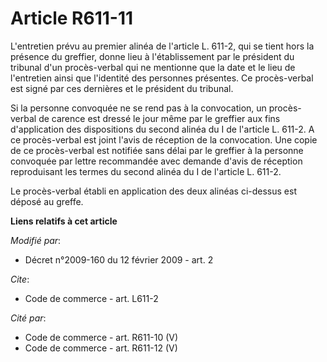# Article R611-11

L'entretien prévu au premier alinéa de l'article L. 611-2, qui se tient hors la présence du greffier, donne lieu à
l'établissement par le président du tribunal d'un procès-verbal qui ne mentionne que la date et le lieu de l'entretien ainsi
que l'identité des personnes présentes. Ce procès-verbal est signé par ces dernières et le président du tribunal. 

Si la personne convoquée ne se rend pas à la convocation, un procès-verbal de carence est dressé le jour même par le greffier
aux fins d'application des dispositions du second alinéa du I de l'article L. 611-2. A ce procès-verbal est joint l'avis de
réception de la convocation. Une copie de ce procès-verbal est notifiée sans délai par le greffier à la personne convoquée
par lettre recommandée avec demande d'avis de réception reproduisant les termes du second alinéa du I de l'article L. 611-2. 

Le procès-verbal établi en application des deux alinéas ci-dessus est déposé au greffe.

**Liens relatifs à cet article**

_Modifié par_:

  - Décret n°2009-160 du 12 février 2009 - art. 2

_Cite_:

  - Code de commerce - art. L611-2

_Cité par_:

  - Code de commerce - art. R611-10 (V)
  - Code de commerce - art. R611-12 (V)
